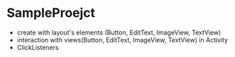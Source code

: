 # SampleProejct
- create with layout's elements (Button, EditText, ImageView, TextView)
- interaction with views(Button, EditText, ImageView, TextView) in Activity
- ClickListeners
